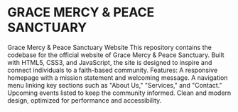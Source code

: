 # GRACE MERCY & PEACE SANCTUARY
 Grace Mercy & Peace Sanctuary Website This repository contains the codebase for the official website of Grace Mercy & Peace Sanctuary. Built with HTML5, CSS3, and JavaScript, the site is designed to inspire and connect individuals to a faith-based community.  Features:  A responsive homepage with a mission statement and welcoming message. A navigation menu linking key sections such as "About Us," "Services," and "Contact." Upcoming events listed to keep the community informed. Clean and modern design, optimized for performance and accessibility.

